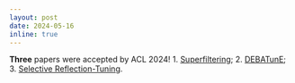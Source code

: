 ```yaml
---
layout: post
date: 2024-05-16
inline: true
---
```


**Three** papers were accepted by ACL 2024! 1. [Superfiltering](https://arxiv.org/abs/2402.00530); 2. [DEBATunE](https://arxiv.org/abs/2402.10614); 3. [Selective Reflection-Tuning](https://arxiv.org/abs/2402.10110).
